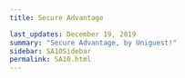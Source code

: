 ```yaml
---
title: Secure Advantage

last_updates: December 19, 2019
summary: "Secure Advantage, by Uniguest!"
sidebar: SA10Sidebar
permalink: SA10.html
---
```



